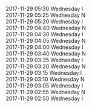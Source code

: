 2017-11-29 05:30 Wednesday  I  
2017-11-29 05:25 Wednesday  N  
2017-11-29 05:20 Wednesday  I  
2017-11-29 04:40 Wednesday  N  
2017-11-29 04:30 Wednesday  I  
2017-11-29 04:05 Wednesday  N  
2017-11-29 04:00 Wednesday  I  
2017-11-29 03:40 Wednesday  N  
2017-11-29 03:35 Wednesday  I  
2017-11-29 03:20 Wednesday  N  
2017-11-29 03:15 Wednesday  I  
2017-11-29 03:10 Wednesday  N  
2017-11-29 03:05 Wednesday  I  
2017-11-29 02:55 Wednesday  N  
2017-11-29 02:50 Wednesday  I  
